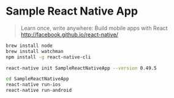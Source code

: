# Sample React Native App

> Learn once, write anywhere: Build mobile apps with React  
> http://facebook.github.io/react-native/


```sh
brew install node
brew install watchman
npm install -g react-native-cli

react-native init SampleReactNativeApp --version 0.49.5

cd SampleReactNativeApp
react-native run-ios
react-native run-android
```
